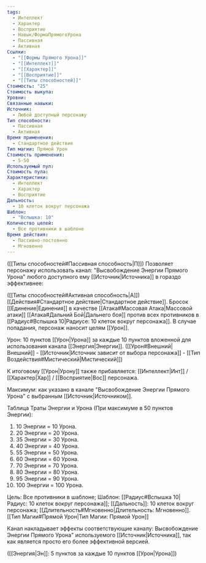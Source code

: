 ```yaml
---
tags:
  - Интеллект
  - Характер
  - Восприятие
  - Навык/ФормаПрямогоУрона
  - Пассивная
  - Активная
Ссылки:
  - "[[Формы Прямого Урона]]"
  - "[[Интеллект]]"
  - "[[Характер]]"
  - "[[Восприятие]]"
  - "[[Типы способностей]]"
Стоимость: "25"
Стоимость выкупа: 
Уровни: 
Связанные навыки: 
Источник:
  - Любой доступный персонажу
Тип способности:
  - Пассивная
  - Активная
Время применения:
  - Стандартное действие
Тип магии: Прямой Урон
Стоимость применения:
  - 5-50
Используемый пул: 
Стоимость пула: 
Характеристики:
  - Интеллект
  - Характер
  - Восприятие
Дальность:
  - 10 клеток вокруг персонажа
Шаблон:
  - "Вспышка: 10"
Количество целей:
  - Все противники в шаблоне
Время действия:
  - Пассивно-постоянно
  - Мгновенно
---
```

([[Типы способностей#Пассивная способность|П]]) Позволяет персонажу использовать канал: "Высвобождение Энергии Прямого Урона" любого доступного ему [[Источник|Источника]] в гораздо эффективнее: 

([[Типы способностей#Активная способность|А]]) [[Действия#Стандартное действие|Стандартное действие]]. Бросок [[Единение|Единения]] в качестве [[Атака#Массовая Атака|Массовой атаки]] [[Атака#Дальний Бой|Дальнего боя]] против всех противников в [[Радиус#Вспышка 10|Радиусе: 10 клеток вокруг персонажа]]. В случае попадания, персонаж наносит целям [[Урон]].

Урон: 10 пунктов [[Урон|Урона]] за каждые 10 пунктов вложенной для использования канала [[Энергия|Энергии]]. ([[Урон#Внешний|Внешний]] - [[Источник|Источник зависит от выбора персонажа]] - [[Тип Воздействия#Мистический|Мистический]])

К итоговому [[Урон|Урону]] также прибавляется: [[Интеллект|Инт]] / [[Характер|Хар]] / [[Восприятие|Вос]] персонажа. 

Максимум: как указано в канале "Высвобождение Энергии Прямого Урона" с выбранным [[Источник|Источником]]. 

Таблица Траты Энергии и Урона
(При максимуме в 50 пунктов Энергии):

1. 10 Энергии = 10 Урона.
2. 20 Энергии = 20 Урона.
3. 35 Энергии = 30 Урона. 
4. 40 Энергии = 40 Урона.
5. 55 Энергии = 50 Урона. 
6. 60 Энергии = 60 Урона.
7. 70 Энергии = 70 Урона.
8. 80 Энергии = 80 Урона.
9. 95 Энергии = 90 Урона.
10. 100 Энергии = 100 Урона.

Цель: Все противники в шаблоне; Шаблон: [[Радиус#Вспышка 10|Радиус: 10 клеток вокруг персонажа]]; [[Дальность]]: 10 клеток вокруг персонажа; [[Длительность#Мгновенно|Длительность: Мгновенно]]. [[Тип Магии#Прямой Урон|Тип Магии: Прямой Урон]]

Канал накладывает эффекты соответствующие каналу: Высвобождение Энергии Прямого Урона" используемого [[Источник|Источника]], так как является просто его более эффективной версией.

([[Энергия|Эн]]: 5 пунктов за каждые 10 пунктов [[Урон|Урона]])
